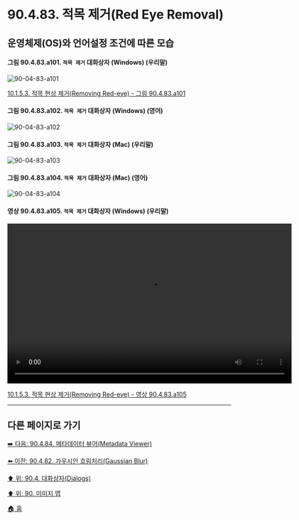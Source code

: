 # 90.4.83. 적목 제거(Red Eye Removal)
## 운영체제(OS)와 언어설정 조건에 따른 모습

<a id="90-04-83-a101"></a>

#### 그림 90.4.83.a101. `적목 제거` 대화상자 (Windows) (우리말)
![90-04-83-a101](https://github.com/wonder13662/gimp/assets/15767104/a99788db-2056-46d2-beef-6564dfd1f3ab)

[10.1.5.3. 적목 현상 제거(Removing Red-eye) - 그림 90.4.83.a101](./10-01-05-03-removing_red_eye.md#90-04-83-a101)

<a id="90-04-83-a102"></a>

#### 그림 90.4.83.a102. `적목 제거` 대화상자 (Windows) (영어)
![90-04-83-a102](https://github.com/wonder13662/gimp/assets/15767104/dbe70855-d14d-4ac1-86dd-c026d43fa2e1)

#### 그림 90.4.83.a103. `적목 제거` 대화상자 (Mac) (우리말)
![90-04-83-a103](https://github.com/wonder13662/gimp/assets/15767104/ccfad960-1a2d-4107-b2b9-38ecf4ce696a)

#### 그림 90.4.83.a104. `적목 제거` 대화상자 (Mac) (영어)
![90-04-83-a104](https://github.com/wonder13662/gimp/assets/15767104/cf52b19f-5a20-4f79-a712-51afcad0b6f6)

<a id="90-04-83-a105"></a>

#### 영상 90.4.83.a105. `적목 제거` 대화상자 (Windows) (우리말)
<video controls="controls" width="640" height="360" src="https://github.com/wonder13662/gimp/assets/15767104/8a845367-65fd-4efa-8f97-03a042a633ae"></video>

[10.1.5.3. 적목 현상 제거(Removing Red-eye) - 영상 90.4.83.a105](./10-01-05-03-removing_red_eye.md#90-04-83-a105)

***

## 다른 페이지로 가기

[➡️ 다음: 90.4.84. 메타데이터 뷰어(Metadata Viewer)](./90-04-0084-metadata_viewer.md)

[⬅️ 이전: 90.4.82. 가우시안 흐림처리(Gaussian Blur)](./90-04-0082-gaussian_blur.md)

[⬆️ 위: 90.4. 대화상자(Dialogs)](./90-04-0000-dialogs.md)

[⬆️ 위: 90. 이미지 맵](./90-00-image-map.md)

[🏠 홈](./00-home.md)
